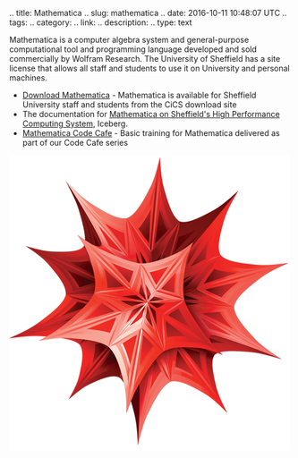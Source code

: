 .. title: Mathematica
.. slug: mathematica
.. date: 2016-10-11 10:48:07 UTC
.. tags:
.. category:
.. link:
.. description:
.. type: text

Mathematica is a computer algebra system and general-purpose computational tool and programming language developed and sold commercially by Wolfram Research.
The University of Sheffield has a site license that allows all staff and students to use it on University and personal machines.

* [Download Mathematica](https://cics.dept.shef.ac.uk/software/) - Mathematica is available for Sheffield University staff and students from the CiCS download site
* The documentation for [Mathematica on Sheffield's High Performance Computing System](http://docs.hpc.shef.ac.uk/en/latest/iceberg/software/apps/mathematica.html), Iceberg.
* [Mathematica Code Cafe](https://github.com/mikecroucher/Code_cafe/tree/master/WolframCodeCafe) - Basic training for Mathematica delivered as part of our Code Cafe series

![](/images/Mathematica.png)
